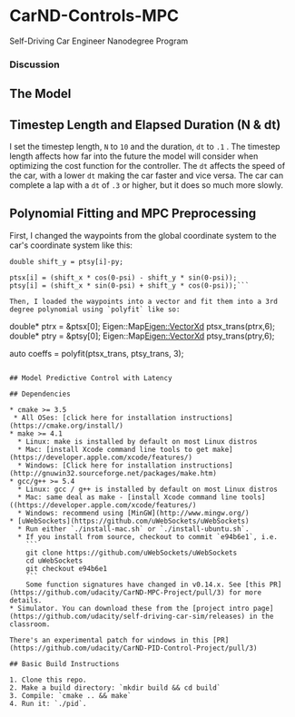 # CarND-Controls-MPC
Self-Driving Car Engineer Nanodegree Program

### Discussion


## The Model

## Timestep Length and Elapsed Duration (N & dt)

I set the timestep length, `N` to `10` and the duration, `dt` to `.1` . The timestep length affects how far into the future the model will consider when optimizing the cost function for the controller.  The `dt` affects the speed of the car, with a lower `dt` making the car faster and vice versa.  The car can complete a lap with a `dt` of `.3` or higher, but it does so much more slowly.

## Polynomial Fitting and MPC Preprocessing

First, I changed the waypoints from the global coordinate system to the car's coordinate system like this:

```double shift_x = ptsx[i]-px;
double shift_y = ptsy[i]-py;

ptsx[i] = (shift_x * cos(0-psi) - shift_y * sin(0-psi));
ptsy[i] = (shift_x * sin(0-psi) + shift_y * cos(0-psi));```

Then, I loaded the waypoints into a vector and fit them into a 3rd degree polynomial using `polyfit` like so:

```          
double* ptrx = &ptsx[0];
Eigen::Map<Eigen::VectorXd> ptsx_trans(ptrx,6);
double* ptry = &ptsy[0];
Eigen::Map<Eigen::VectorXd> ptsy_trans(ptry,6);          

auto coeffs = polyfit(ptsx_trans, ptsy_trans, 3);
```

## Model Predictive Control with Latency

## Dependencies

* cmake >= 3.5
 * All OSes: [click here for installation instructions](https://cmake.org/install/)
* make >= 4.1
  * Linux: make is installed by default on most Linux distros
  * Mac: [install Xcode command line tools to get make](https://developer.apple.com/xcode/features/)
  * Windows: [Click here for installation instructions](http://gnuwin32.sourceforge.net/packages/make.htm)
* gcc/g++ >= 5.4
  * Linux: gcc / g++ is installed by default on most Linux distros
  * Mac: same deal as make - [install Xcode command line tools]((https://developer.apple.com/xcode/features/)
  * Windows: recommend using [MinGW](http://www.mingw.org/)
* [uWebSockets](https://github.com/uWebSockets/uWebSockets)
  * Run either `./install-mac.sh` or `./install-ubuntu.sh`.
  * If you install from source, checkout to commit `e94b6e1`, i.e.
    ```
    git clone https://github.com/uWebSockets/uWebSockets 
    cd uWebSockets
    git checkout e94b6e1
    ```
    Some function signatures have changed in v0.14.x. See [this PR](https://github.com/udacity/CarND-MPC-Project/pull/3) for more details.
* Simulator. You can download these from the [project intro page](https://github.com/udacity/self-driving-car-sim/releases) in the classroom.

There's an experimental patch for windows in this [PR](https://github.com/udacity/CarND-PID-Control-Project/pull/3)

## Basic Build Instructions

1. Clone this repo.
2. Make a build directory: `mkdir build && cd build`
3. Compile: `cmake .. && make`
4. Run it: `./pid`. 